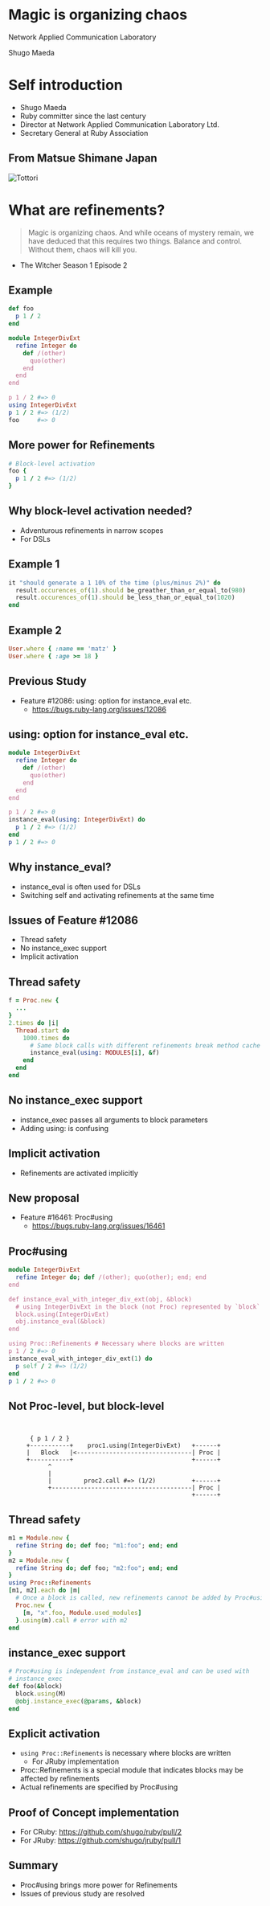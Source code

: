 # Magic is organizing chaos



Network Applied Communication Laboratory

Shugo Maeda

# Self introduction

* Shugo Maeda
* Ruby committer since the last century
* Director at Network Applied Communication Laboratory Ltd.
* Secretary General at Ruby Association

## From Matsue Shimane Japan

![Tottori](tottori.jpg)

# What are refinements?

> Magic is organizing chaos. And while oceans of mystery remain,
> we have deduced that this requires two things. Balance and control.
> Without them, chaos will kill you.

* The Witcher Season 1 Episode 2

## Example

```ruby
def foo
  p 1 / 2
end

module IntegerDivExt
  refine Integer do
    def /(other)
      quo(other)
    end
  end
end

p 1 / 2 #=> 0
using IntegerDivExt
p 1 / 2 #=> (1/2)
foo     #=> 0
```

## More power for Refinements

```ruby
# Block-level activation
foo {
  p 1 / 2 #=> (1/2)
}
```

## Why block-level activation needed?

* Adventurous refinements in narrow scopes
* For DSLs

## Example 1

```ruby
it "should generate a 1 10% of the time (plus/minus 2%)" do
  result.occurences_of(1).should be_greather_than_or_equal_to(980)
  result.occurences_of(1).should be_less_than_or_equal_to(1020)
end
```

## Example 2

```ruby
User.where { :name == 'matz' }
User.where { :age >= 18 }
```

## Previous Study

* Feature #12086: using: option for instance_eval etc.
    * https://bugs.ruby-lang.org/issues/12086

## using: option for instance_eval etc.

```ruby
module IntegerDivExt
  refine Integer do
    def /(other)
      quo(other)
    end
  end
end

p 1 / 2 #=> 0
instance_eval(using: IntegerDivExt) do
  p 1 / 2 #=> (1/2)
end
p 1 / 2 #=> 0
```

## Why instance_eval?

* instance_eval is often used for DSLs
* Switching self and activating refinements at the same time

## Issues of Feature #12086

* Thread safety
* No instance_exec support
* Implicit activation

## Thread safety

```ruby
f = Proc.new {
  ...
}
2.times do |i|
  Thread.start do
    1000.times do
      # Same block calls with different refinements break method cache
      instance_eval(using: MODULES[i], &f)
    end
  end
end
```

## No instance_exec support

* instance_exec passes all arguments to block parameters
* Adding using: is confusing

## Implicit activation

* Refinements are activated implicitly

## New proposal

* Feature #16461: Proc#using
    * https://bugs.ruby-lang.org/issues/16461

## Proc#using

```ruby
module IntegerDivExt
  refine Integer do; def /(other); quo(other); end; end
end

def instance_eval_with_integer_div_ext(obj, &block)
  # using IntegerDivExt in the block (not Proc) represented by `block`
  block.using(IntegerDivExt)
  obj.instance_eval(&block)
end

using Proc::Refinements # Necessary where blocks are written
p 1 / 2 #=> 0
instance_eval_with_integer_div_ext(1) do
  p self / 2 #=> (1/2)
end
p 1 / 2 #=> 0
```

## Not Proc-level, but block-level

```


      { p 1 / 2 }
     +-----------+    proc1.using(IntegerDivExt)   +------+
     |   Block   |<--------------------------------| Proc |
     +-----------+                                 +------+
           ^
           |
           |         proc2.call #=> (1/2)          +------+
           +---------------------------------------| Proc |
                                                   +------+

```

## Thread safety

```ruby
m1 = Module.new {
  refine String do; def foo; "m1:foo"; end; end
}
m2 = Module.new {
  refine String do; def foo; "m2:foo"; end; end
}
using Proc::Refinements
[m1, m2].each do |m|
  # Once a block is called, new refinements cannot be added by Proc#using
  Proc.new {
    [m, "x".foo, Module.used_modules]
  }.using(m).call # error with m2
end
```

## instance_exec support

```ruby
# Proc#using is independent from instance_eval and can be used with
# instance_exec
def foo(&block)
  block.using(M)
  @obj.instance_exec(@params, &block)
end
```

## Explicit activation

* `using Proc::Refinements` is necessary where blocks are written
    * For JRuby implementation
* Proc::Refinements is a special module that indicates blocks may be
  affected by refinements
* Actual refinements are specified by Proc#using

## Proof of Concept implementation

* For CRuby: https://github.com/shugo/ruby/pull/2
* For JRuby: https://github.com/shugo/jruby/pull/1

## Summary

* Proc#using brings more power for Refinements
* Issues of previous study are resolved
